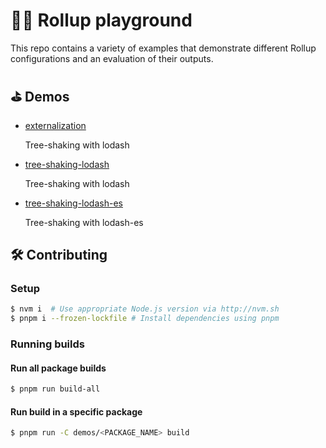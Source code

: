 # 🤹‍♂️ Rollup playground

This repo contains a variety of examples that demonstrate different Rollup configurations and an evaluation of their outputs.


## ⛳️ Demos
<!-- demos:start -->
- [externalization](/demos/externalization)

	Tree-shaking with lodash

- [tree-shaking-lodash](/demos/tree-shaking-lodash)

	Tree-shaking with lodash

- [tree-shaking-lodash-es](/demos/tree-shaking-lodash-es)

	Tree-shaking with lodash-es
<!-- demos:end -->

## 🛠 Contributing

### Setup
```sh
$ nvm i  # Use appropriate Node.js version via http://nvm.sh
$ pnpm i --frozen-lockfile # Install dependencies using pnpm
```

### Running builds

#### Run all package builds
```sh
$ pnpm run build-all
```

#### Run build in a specific package
```sh
$ pnpm run -C demos/<PACKAGE_NAME> build
```
